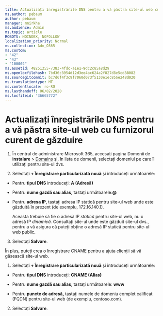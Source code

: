 ```yaml
---
title: Actualizați înregistrările DNS pentru a vă păstra site-ul web cu furnizorul curent de găzduire
ms.author: pebaum
author: pebaum
manager: mnirkhe
ms.audience: Admin
ms.topic: article
ROBOTS: NOINDEX, NOFOLLOW
localization_priority: Normal
ms.collection: Adm_O365
ms.custom:
- "42"
- "43"
- "100002"
ms.assetid: 48251355-7383-4fdc-a1e1-9dc2c85a8d29
ms.openlocfilehash: 7bd36c3954d12d3ee4ac624a2f827d8e5cd88082
ms.sourcegitcommit: bc7d6f4f3c9f7060d073f5130e1ec856e248d020
ms.translationtype: MT
ms.contentlocale: ro-RO
ms.lasthandoff: 06/02/2020
ms.locfileid: "36665772"
---
```

# <a name="update-dns-records-to-keep-your-website-with-your-current-hosting-provider"></a>Actualizați înregistrările DNS pentru a vă păstra site-ul web cu furnizorul curent de găzduire

1. În centrul de administrare Microsoft 365, accesați pagina Domenii de **instalare**  >  [Domains](https://portal.office.com/adminportal/home#/Domains) și, în lista de domenii, selectați domeniul pe care îl utilizați pentru site-ul dvs.

2. Selectați **+ Înregistrare particularizată nouă** și introduceți următoarele:

  - Pentru **tipul DNS** introduceți: **A (Adresă)**

  - Pentru **nume gazdă sau alias**, tastați următoarele:**@**

  - Pentru **adresa IP**, tastați adresa IP statică pentru site-ul web unde este găzduită în prezent (de exemplu, 172.16.140.1).

    Aceasta trebuie să fie o adresă IP *statică* pentru site-ul web, nu o adresă IP *dinamică.* Consultați site-ul unde este găzduit site-ul dvs., pentru a vă asigura că puteți obține o adresă IP statică pentru site-ul web public.

3. Selectați **Salvare**.

În plus, puteți crea o înregistrare CNAME pentru a ajuta clienții să vă găsească site-ul web.
  
1. Selectați **+ Înregistrare particularizată nouă** și introduceți următoarele:

  - Pentru **tipul DNS** introduceți: **CNAME (Alias)**

  - Pentru **nume gazdă sau alias**, tastați următoarele: **www**

  - Pentru **puncte de adresă,** tastați numele de domeniu complet calificat (FQDN) pentru site-ul web (de exemplu, contoso.com).

2. Selectați **Salvare**.
